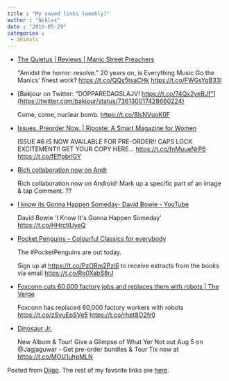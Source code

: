 ```yaml
---
title : "My saved links (weekly)"
author : "Niklas"
date : "2016-05-29"
categories : 
 - animals
---
```


- [The Quietus | Reviews | Manic Street Preachers](http://thequietus.com/articles/20312-manic-street-preachers-everything-must-go-anniversary-reissue)
    
    "Amidst the horror: resolve." 20 years on, is Everything Music Go the Manics' finest work? https://t.co/QQs5tsaCHk https://t.co/FWGsYqB33l
    
- [Bakjour on Twitter: "DOPPAREDAGSLAJV! https://t.co/74Qx2yeBJf"](https://twitter.com/bakjour/status/736130017428660224)
    
    Come, come, nuclear bomb. https://t.co/8lsNVuoK0F
    
- [Issues. Preorder Now. | Riposte: A Smart Magazine for Women](http://www.ripostemagazine.com/issues/)
    
    ISSUE #6 IS NOW AVAILABLE FOR PRE-ORDER!! CAPS LOCK EXCITEMENT!! GET YOUR COPY HERE... https://t.co/fnMuueNrP6 https://t.co/fEffpbriGY
    
- [Rich collaboration now on Andr](https://play.google.com/store/apps/details?id=com.convo.android)
    
    Rich collaboration now on Android! Mark up a specific part of an image & tap Comment. ??
    
- [I know its Gonna Happen Someday- David Bowie - YouTube](https://www.youtube.com/watch?v=ljhm-gJ9RRw&feature=share)
    
    David Bowie 'I Know It's Gonna Happen Someday' https://t.co/HHrctIUyeQ
    
- [Pocket Penguins – Colourful Classics for everybody](http://www.pocketpenguins.com)
    
    The #PocketPenguins are out today.
    
    Sign up at https://t.co/PzORm2Pzl6 to receive extracts from the books via email https://t.co/Rg0XabS8rJ
    
    
- [Foxconn cuts 60,000 factory jobs and replaces them with robots | The Verge](http://www.theverge.com/2016/5/25/11772222/foxconn-automation-robots-apple-samsung-smartphones?utm_campaign=theverge&utm_content=chorus&utm_medium=social&utm_source=twitter)
    
    Foxconn has replaced 60,000 factory workers with robots https://t.co/zSvuEpSVe5 https://t.co/rhpt8O2fr0
    
- [Dinosaur Jr.](http://www.dinosaurjr.com)
    
    New Album & Tour! Give a Glimpse of What Yer Not out Aug 5 on @Jagjaguwar - Get pre-order bundles & Tour Tix now at https://t.co/MOU1uhpMLN
    

Posted from [Diigo](https://www.diigo.com). The rest of my favorite links are [here](https://www.diigo.com/user/npivic).

